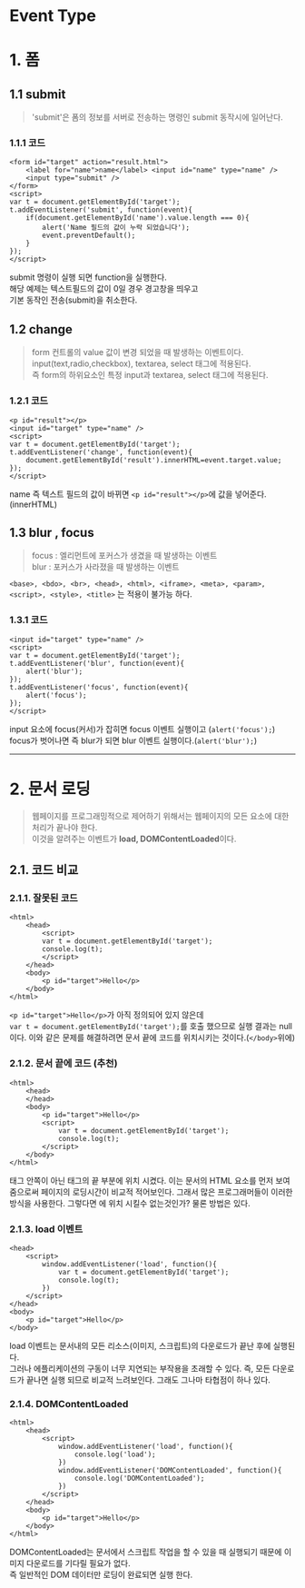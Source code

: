Event Type
=======================

# 1. 폼
## 1.1 submit
> 'submit'은 폼의 정보를 서버로 전송하는 명령인 submit 동작시에 일어난다.

### 1.1.1 코드

```
<form id="target" action="result.html">
    <label for="name">name</label> <input id="name" type="name" />
    <input type="submit" />
</form>
<script>
var t = document.getElementById('target');
t.addEventListener('submit', function(event){
    if(document.getElementById('name').value.length === 0){
        alert('Name 필드의 값이 누락 되었습니다');
        event.preventDefault();
    }
});
</script>
```
submit 명령이 실행 되면 function을 실행한다.  
해당 예제는 텍스트필드의 값이 0일 경우 경고창을 띄우고  
기본 동작인 전송(submit)을 취소한다.  

## 1.2 change
> form 컨트롤의 value 값이 변경 되었을 때 발생하는 이벤트이다.  
> input(text,radio,checkbox), textarea, select 태그에 적용된다.  
> 즉 form의 하위요소인 특정 input과 textarea, select 태그에 적용된다.  

### 1.2.1 코드


```
<p id="result"></p>
<input id="target" type="name" />
<script>
var t = document.getElementById('target');
t.addEventListener('change', function(event){
    document.getElementById('result').innerHTML=event.target.value;
});
</script>
```
name 즉 텍스트 필드의 값이 바뀌면 ```<p id="result"></p>```에 값을 넣어준다.(innerHTML)  

## 1.3 blur , focus
> focus : 엘리먼트에 포커스가 생겼을 때 발생하는 이벤트   
> blur  : 포커스가 사라졌을 때 발생하는 이벤트   

```<base>, <bdo>, <br>, <head>, <html>, <iframe>, <meta>, <param>, <script>, <style>, <title>```
는 적용이 불가능 하다.

### 1.3.1 코드

```
<input id="target" type="name" />
<script>
var t = document.getElementById('target');
t.addEventListener('blur', function(event){
    alert('blur');  
});
t.addEventListener('focus', function(event){
    alert('focus'); 
});
</script>
```
input 요소에 focus(커서)가 잡히면 focus 이벤트 실행이고 (```alert('focus');```)   
focus가 벗어나면 즉 blur가 되면 blur 이벤트 실행이다.(```alert('blur');```)  

***
# 2. 문서 로딩
> 웹페이지를 프로그래밍적으로 제어하기 위해서는 웹페이지의 모든 요소에 대한 처리가 끝나야 한다.  
> 이것을 알려주는 이벤트가 **load, DOMContentLoaded**이다.  

## 2.1. 코드 비교
### 2.1.1. 잘못된 코드
```
<html>
    <head>
        <script>
        var t = document.getElementById('target');
        console.log(t);
        </script>
    </head>
    <body>
        <p id="target">Hello</p>
    </body>
</html>
```
```<p id="target">Hello</p>```가 아직 정의되어 있지 않은데   
```var t = document.getElementById('target');```를 호출 했으므로 실행 결과는 null 이다.
이와 같은 문제를 해결하려면  문서 끝에 코드를 위치시키는 것이다.(```</body>```위에)
### 2.1.2. 문서 끝에 코드 (추천)
```
<html>
    <head>
    </head>
    <body>
        <p id="target">Hello</p>
        <script>
            var t = document.getElementById('target');
            console.log(t);
        </script>
    </body>
</html>
```
<head>태그 안쪽이 아닌 <body>태그의 끝 부분에 위치 시켰다. 
이는 문서의 HTML 요소를 먼저 보여줌으로써 페이지의 로딩시간이 비교적 적어보인다.
그래서 많은 프로그래머들이 이러한 방식을 사용한다.  
그렇다면 <head>에 위치 시킬수 없는것인가? 물론 방법은 있다.  

### 2.1.3. load 이벤트
```
<head>
    <script>
        window.addEventListener('load', function(){
            var t = document.getElementById('target');
            console.log(t);
        })
    </script>
</head>
<body>
    <p id="target">Hello</p>
</body>
```
load 이벤트는 문서내의 모든 리소스(이미지, 스크립트)의 다운로드가 끝난 후에 실행된다.  
그러나 에플리케이션의 구동이 너무 지연되는 부작용을 초래할 수 있다.
즉, 모든 다운로드가 끝나면 실행 되므로 비교적 느려보인다.
그래도 그나마 타협점이 하나 있다.

### 2.1.4. DOMContentLoaded
```
<html>
    <head>
        <script>
            window.addEventListener('load', function(){
                console.log('load');
            })
            window.addEventListener('DOMContentLoaded', function(){
                console.log('DOMContentLoaded');
            })
        </script>
    </head>
    <body>
        <p id="target">Hello</p>
    </body>
</html>
```
DOMContentLoaded는 문서에서 스크립트 작업을 할 수 있을 때 실행되기 때문에 이미지 다운로드를 기다릴 필요가 없다.  
즉 일반적인 DOM 데이터만 로딩이 완료되면 실행 한다.
